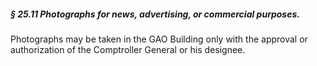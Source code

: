 ##### § 25.11 Photographs for news, advertising, or commercial purposes. #####

Photographs may be taken in the GAO Building only with the approval or authorization of the Comptroller General or his designee.